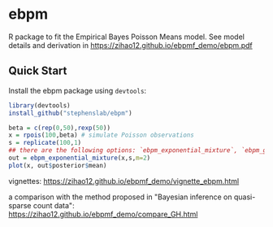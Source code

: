 # ebpm
R package to fit the Empirical Bayes Poisson Means model.
See model details and derivation in https://zihao12.github.io/ebpmf_demo/ebpm.pdf


## Quick Start

Install the ebpm package using `devtools`:

```R
library(devtools)
install_github("stephenslab/ebpm")
```

```R
beta = c(rep(0,50),rexp(50))
x = rpois(100,beta) # simulate Poisson observations
s = replicate(100,1)
## there are the following options: `ebpm_exponential_mixture`, `ebpm_gamma_mixture_single_scale`,`ebpm_point_gamma`, `ebpm_two_gamma`
out = ebpm_exponential_mixture(x,s,m=2)
plot(x, out$posterior$mean)
```
vignettes: 
https://zihao12.github.io/ebpmf_demo/vignette_ebpm.html

a comparison with the method proposed in "Bayesian inference on quasi-sparse count data": https://zihao12.github.io/ebpmf_demo/compare_GH.html

